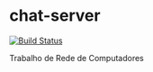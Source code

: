 # chat-server
[![Build Status](https://travis-ci.org/ralphg6/chat-server.svg?branch=master)](https://travis-ci.org/ralphg6/chat-server)

Trabalho de Rede de Computadores

